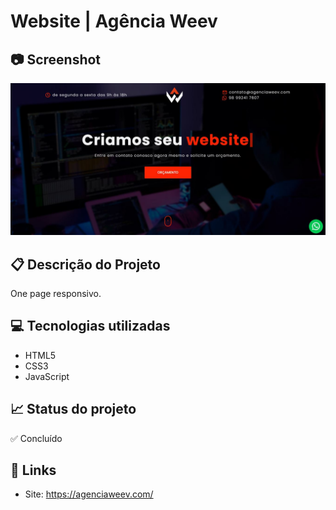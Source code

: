 # Website | Agência Weev

## 📷 Screenshot
[![Screenshot](https://github.com/eri-prado/agencia-weev/blob/main/img/screenshot.JPG?raw=true)](https://github.com/eri-prado/agencia-weev/blob/main/img/screenshot.JPG?raw=true)

## 📋 Descrição do Projeto
One page responsivo.

## 💻 Tecnologias utilizadas
- HTML5
- CSS3
- JavaScript

## 📈 Status do projeto
✅ Concluído
<!-- 🛠 Em construção -->

## 🚀 Links 
- Site: https://agenciaweev.com/
